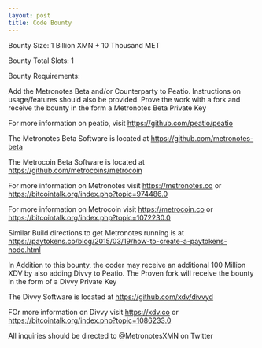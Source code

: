 ```yaml
---
layout: post
title: Code Bounty
---
```


Bounty Size: 1 Billion XMN + 10 Thousand MET

Bounty Total Slots: 1

Bounty Requirements:  

Add the Metronotes Beta and/or Counterparty to Peatio.  Instructions on usage/features should also be provided.  Prove the work with a fork and receive the bounty in the form a Metronotes Beta Private Key

For more information on peatio, visit https://github.com/peatio/peatio 

The Metronotes Beta Software is located at https://github.com/metronotes-beta

The Metrocoin Beta Software is located at https://github.com/metrocoins/metrocoin

For more information on Metronotes visit https://metronotes.co or https://bitcointalk.org/index.php?topic=974486.0

For more information on Metrocoin visit https://metrocoin.co or https://bitcointalk.org/index.php?topic=1072230.0

Similar Build directions to get Metronotes running is at https://paytokens.co/blog/2015/03/19/how-to-create-a-paytokens-node.html

In Addition to this bounty, the coder may receive an additional 100 Million XDV by also adding Divvy to Peatio.  The Proven fork will receive the bounty in the form of a Divvy Private Key

The Divvy Software is located at https://github.com/xdv/divvyd

FOr more information on Divvy visit https://xdv.co or https://bitcointalk.org/index.php?topic=1086233.0

All inquiries should be directed to @MetronotesXMN on Twitter